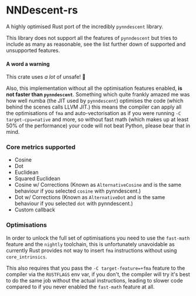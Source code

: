 # NNDescent-rs

A highly optimised Rust port of the incredibly `pynndescent` library.

This library does not support all the features of `pynndescent` but tries to include as many as reasonable, see the
list further down of supported and unsupported features.

#### A word a warning
This crate uses *a lot* of unsafe! 🦀

Also, this implementation without all the optimisation features enabled, **is not faster than `pynndescent`**.
Something which quite frankly amazed me was how well numba (the JIT used by `pynndescent`) optimises the
code (which behind the scenes calls LLVM JIT.) this means the compiler can apply all the optimisations
of `fma` and auto-vectorisation as if you were running `-C target-cpu=native` and more, so without fast math
(which makes up at least 50% of the performance) your code will not beat Python, please bear that in mind.

### Core metrics supported
- Cosine
- Dot
- Euclidean
- Squared Euclidean
- Cosine w/ Corrections (Known as `AlternativeCosine` and is the same behaviour if you selected `cosine` with pynndescent.)
- Dot w/ Corrections (Known as `AlternativeDot` and is the same behaviour if you selected `dot` with pynndescent.)
- Custom callback

### Optimisations

In order to unlock the full set of optimisations you need to use the `fast-math` feature and the `nightly` toolchain, 
this is unfortunately unavoidable as currently Rust provides not way to 
insert `fma` instructions without using `core_intrinsics`.

This also requires that you pass the `-C target-feature=+fma` feature to the compiler via the `RUSTFLAGS` env var,
if you don't, the compiler will try it's best to do the same job without the actual instructions, leading to
slower code compared to if you never enabled the `fast-math` feature at all.
